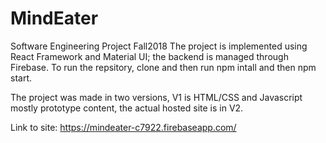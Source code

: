 # MindEater
Software Engineering Project Fall2018
The project is implemented using React Framework and Material UI; the backend is managed through Firebase. To run the repsitory, clone and then run npm intall and then
npm start.

The project was made in two versions, V1 is HTML/CSS and Javascript mostly prototype content, the actual hosted site is in V2. 

Link to site:
https://mindeater-c7922.firebaseapp.com/
